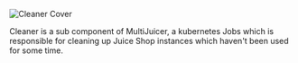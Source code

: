 ![Cleaner Cover](./cleaner-cover.svg)

Cleaner is a sub component of MultiJuicer, a kubernetes Jobs which is responsible for cleaning up Juice Shop instances which haven't been used for some time.
